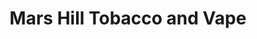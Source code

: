 ---
title: "Mars Hill Tobacco and Vape"
url: /mars-hill/mars-hill-tobacco-and-vape/
shop: e-cigarette
---